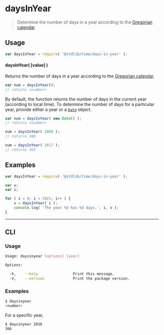 # daysInYear

> Determine the number of days in a year according to the [Gregorian calendar][gregorian-calendar].

<section class="usage">

## Usage

``` javascript
var daysInYear = require( '@stdlib/time/days-in-year' );
```


#### daysInYear( \[value\] )

Returns the number of days in a year according to the [Gregorian calendar][gregorian-calendar].

``` javascript
var num = daysInYear();
// returns <number>
```

By default, the function returns the number of days in the current year (according to local time). To determine the number of days for a particular year, provide either a year or a [`Date`][date-object] object.

``` javascript
var num = daysInYear( new Date() );
// returns <number>

num = daysInYear( 2000 );
// returns 366

num = daysInYear( 2017 );
// returns 365
```

</section>

<!-- /.usage -->


<section class="examples">

## Examples

``` javascript
var daysInYear = require( '@stdlib/time/days-in-year' );

var v;
var i;

for ( i = 0; i < 2021; i++ ) {
    v = daysInYear( i );
    console.log( 'The year %d has %d days.', i, v );
}
```

</section>

<!-- /.examples -->


---

<section class="cli">

## CLI

<section class="usage">

### Usage

``` bash
Usage: daysinyear [options] [year]

Options:

  -h,    --help                Print this message.
  -V,    --version             Print the package version.
```

</section>

<!-- /.usage -->

<section class="examples">

### Examples

``` bash
$ daysinyear
<number>
```

For a specific year,

``` bash
$ daysinyear 2016
366
```

</section>

<!-- /.examples -->

</section>

<!-- /.cli -->


<section class="links">

[gregorian-calendar]: https://en.wikipedia.org/wiki/Gregorian_calendar
[date-object]: https://developer.mozilla.org/en-US/docs/Web/JavaScript/Reference/Global_Objects/Date

</section>

<!-- /.links -->
